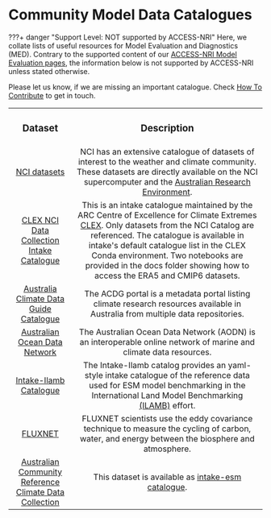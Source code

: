 # Community Model Data Catalogues

???+ danger "Support Level: NOT supported by ACCESS-NRI"
    Here, we collate lists of useful resources for Model Evaluation and Diagnostics (MED). Contrary to the supported content of our [ACCESS-NRI Model Evaluation pages](/model_evaluation/index.md), the information below is not supported by ACCESS-NRI unless stated otherwise.


Please let us know, if we are missing an important catalogue. Check [How To Contribute](/about/contribute) to get in touch.

<table>
<tr>
<td width="25%">
    <div align='center' width="100%">
    <h3>Dataset</h3>
    </div>
</td>
<td width="75%">
    <div align='center' width="100%" >
    <h3>Description</h3>
    </div>
</td>
</tr>

<tr>
<td width="25%">
    <div align='center' width="100%">
    <a href="https://geonetwork.nci.org.au/geonetwork/srv/eng/catalog.search#/home" target="_blank">NCI datasets</a> 
    </div>
</td>
<td width="75%">
    <div align='center' width="100%" >
        NCI has an extensive catalogue of datasets of interest to the weather and climate community. These datasets are directly available on the NCI supercomputer and the <a href="https://opus.nci.org.au/display/Help/ARE+User+Guide" target="_blank">Australian Research Environment</a>.
    </div>
</td>
</tr>

<tr>
<td width="25%">
    <div align='center' width="100%">
    <a href="https://github.com/coecms/nci-intake-catalogue" target="_blank">CLEX NCI Data Collection Intake Catalogue</a> 
    </div>
</td>
<td width="75%">
    <div align='center' width="100%" >
        This is an intake catalogue maintained by the ARC Centre of Excellence for Climate Extremes <a href="https://climateextremes.org.au/" target="_blank">CLEX</a>.
        Only datasets from the NCI Catalog are referenced.
        The catalogue is available in intake's default catalogue list in the CLEX Conda environment.
        Two notebooks are provided in the docs folder showing how to access the ERA5 and CMIP6 datasets.
    </div>
</td>
</tr>

<tr>
<td width="25%">
    <div align='center' width="100%">
    <a href="https://oneclimate.dmponline.cloud.edu.au/" target="_blank">Australia Climate Data Guide Catalogue</a> 
    </div>
</td>
<td width="75%">
    <div align='center' width="100%" >
        The ACDG portal is a metadata portal listing climate research resources available in Australia from multiple data repositories.
    </div>
</td>
</tr>

<tr>
<td width="25%">
    <div align='center' width="100%">
    <a href="https://imos.org.au/facilities/aodn" target="_blank">Australian Ocean Data Network</a> 
    </div>
</td>
<td width="75%">
    <div align='center' width="100%" >
        The Australian Ocean Data Network (AODN) is an interoperable online network of marine and climate data resources.
    </div>
</td>
</tr>

<tr>
<td width="25%">
    <div align='center' width="100%">
    <a href="https://github.com/nocollier/intake-ilamb" target="_blank">Intake-Ilamb Catalogue</a> 
    </div>
</td>
<td width="75%">
    <div align='center' width="100%" >
        The Intake-Ilamb catalog provides an yaml-style intake catalogue of the reference data used for ESM model benchmarking in the International Land Model Benchmarking <a href="https://www.ilamb.org/" target="_blank">(ILAMB)</a> effort.
    </div>
</td>
</tr>

<tr>
<td width="25%">
    <div align='center' width="100%">
    <a href="https://fluxnet.org/" target="_blank">FLUXNET</a> 
    </div>
</td>
<td width="75%">
    <div align='center' width="100%" >
        FLUXNET scientists use the eddy covariance technique to measure the cycling of carbon, water, and energy between the biosphere and atmosphere.
    </div>
</td>
</tr>

<tr>
<td width="25%">
    <div align='center' width="100%">
    <a href="https://aus-ref-clim-data-nci.github.io/aus-ref-clim-data-nci/intro.html" target="_blank">Australian Community Reference Climate Data Collection</a> 
    </div>
</td>
<td width="75%">
    <div align='center' width="100%" >
        This dataset is available as <a href="https://github.com/aus-ref-clim-data-nci/acs-replica-intake" target="_blank">intake-esm catalogue</a>.
    </div>
</td>
</tr>

</table>